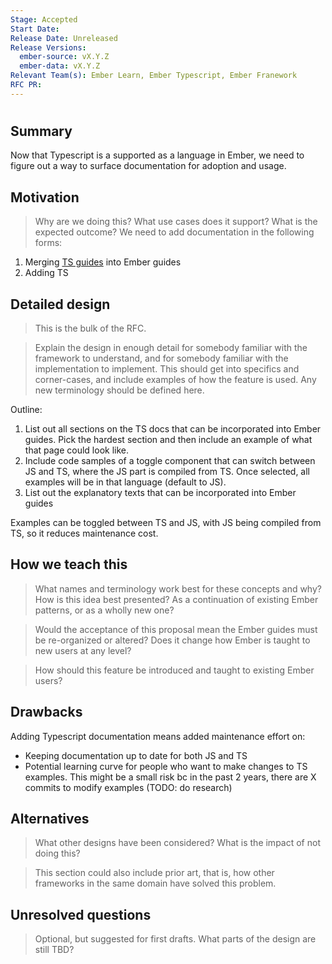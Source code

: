 ```yaml
---
Stage: Accepted
Start Date:
Release Date: Unreleased
Release Versions:
  ember-source: vX.Y.Z
  ember-data: vX.Y.Z
Relevant Team(s): Ember Learn, Ember Typescript, Ember Franework
RFC PR:
---
```


<!---
Directions for above:

Stage: Leave as is
Start Date: Fill in with today's date, YYYY-MM-DD
Release Date: Leave as is
Release Versions: Leave as is
Relevant Team(s): Fill this in with the [team(s)](README.md#relevant-teams) to which this RFC applies
RFC PR: Fill this in with the URL for the Proposal RFC PR
-->

# <RFC title>

## Summary

Now that Typescript is a supported as a language in Ember, we need to figure
out a way to surface documentation for adoption and usage.

## Motivation

> Why are we doing this? What use cases does it support? What is the expected
outcome?
We need to add documentation in the following forms:
1. Merging [TS guides](https://docs.ember-cli-typescript.com/) into Ember guides
2. Adding TS

## Detailed design

> This is the bulk of the RFC.

> Explain the design in enough detail for somebody
familiar with the framework to understand, and for somebody familiar with the
implementation to implement. This should get into specifics and corner-cases,
and include examples of how the feature is used. Any new terminology should be
defined here.

Outline:
1. List out all sections on the TS docs that can be incorporated into Ember guides.
Pick the hardest section and then include an example of what that page could look
like.
2. Include code samples of a toggle component that can switch between JS and TS,
where the JS part is compiled from TS. Once selected, all examples will be in that
language (default to JS).
3. List out the explanatory texts that can be incorporated into Ember guides

Examples can be toggled between TS and JS, with JS being compiled from TS, so
it reduces maintenance cost.

## How we teach this

> What names and terminology work best for these concepts and why? How is this
idea best presented? As a continuation of existing Ember patterns, or as a
wholly new one?

> Would the acceptance of this proposal mean the Ember guides must be
re-organized or altered? Does it change how Ember is taught to new users
at any level?

> How should this feature be introduced and taught to existing Ember
users?

## Drawbacks

Adding Typescript documentation means added maintenance effort on:
- Keeping documentation up to date for both JS and TS
- Potential learning curve for people who want to make changes to TS examples.
This might be a small risk bc in the past 2 years, there are X commits to modify
examples (TODO: do research)

## Alternatives

> What other designs have been considered? What is the impact of not doing this?

> This section could also include prior art, that is, how other frameworks in the same domain have solved this problem.

## Unresolved questions

> Optional, but suggested for first drafts. What parts of the design are still
TBD?
